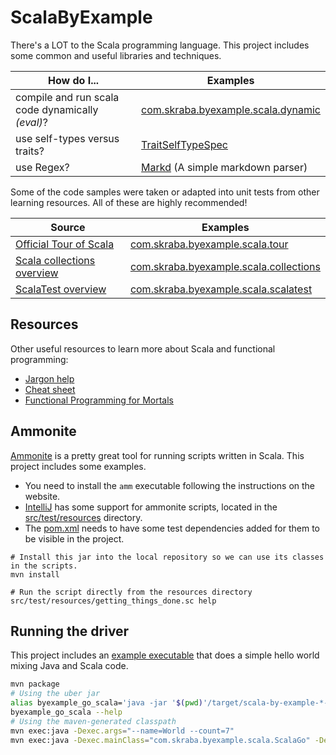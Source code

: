 ScalaByExample
==============

There's a LOT to the Scala programming language.  This project includes some common and useful
libraries and techniques.

How do I... | Examples
---         | ---
compile and run scala code dynamically _(eval)_?| [com.skraba.byexample.scala.dynamic](src/test/scala/com/skraba/byexample/scala/dynamic/)
use self-types versus traits?| [TraitSelfTypeSpec](src/test/scala/com/skraba/byexample/scala/TraitSelfTypeSpec.scala)
use Regex?| [Markd](src/main/scala/com/skraba/byexample/scala/markd/Markd.scala) (A simple markdown parser)

Some of the code samples were taken or adapted into unit tests from other learning resources.  All
of these are highly recommended!

Source | Examples
---    | ---
[Official Tour of Scala](https://docs.scala-lang.org/tour/tour-of-scala.html) | [com.skraba.byexample.scala.tour](src/test/scala/com/skraba/byexample/scala/tour/)
[Scala collections overview](https://docs.scala-lang.org/overviews/collections/introduction.html)| [com.skraba.byexample.scala.collections](src/test/scala/com/skraba/byexample/scala/collections/)
[ScalaTest overview](https://www.scalatest.org/user_guide)| [com.skraba.byexample.scala.scalatest](src/test/scala/com/skraba/byexample/scala/scalatest/)

Resources
---------

Other useful resources to learn more about Scala and functional programming:

* [Jargon help](https://github.com/hemanth/functional-programming-jargon)
* [Cheat sheet](https://docs.scala-lang.org/cheatsheets/)
* [Functional Programming for Mortals](https://leanpub.com/fpmortals)

Ammonite
------------------

[Ammonite] is a pretty great tool for running scripts written in Scala.  This project includes some
examples.

* You need to install the `amm` executable following the instructions on the website.
* [IntelliJ](https://www.jetbrains.com/help/idea/work-with-scala-worksheet-and-ammonite.html) has
  some support for ammonite scripts, located in the [src/test/resources](src/test/resources) 
  directory.
* The [pom.xml](pom.xml) needs to have some test dependencies added for them to be visible in the
  project.

```
# Install this jar into the local repository so we can use its classes in the scripts.
mvn install

# Run the script directly from the resources directory
src/test/resources/getting_things_done.sc help
```

[Ammonite]: https://ammonite.io/

Running the driver
------------------

This project includes an [example executable](src/main/java/com/skraba/byexample/scala/JavaScalaGo.java)
that does a simple hello world mixing Java and Scala code.

```bash
mvn package
# Using the uber jar
alias byexample_go_scala='java -jar '$(pwd)'/target/scala-by-example-*-SNAPSHOT.jar'
byexample_go_scala --help
# Using the maven-generated classpath
mvn exec:java -Dexec.args="--name=World --count=7"
mvn exec:java -Dexec.mainClass="com.skraba.byexample.scala.ScalaGo" -Dexec.args="--name=world --count=7" 
```
